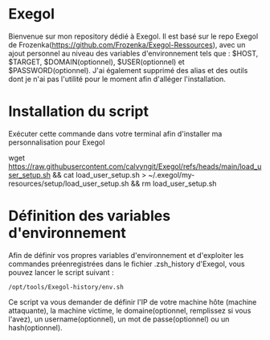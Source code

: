 # Exegol

Bienvenue sur mon repository dédié à Exegol. Il est basé sur le repo Exegol de Frozenka(https://github.com/Frozenka/Exegol-Ressources), avec un ajout personnel au niveau des variables d'environnement tels que : $HOST, $TARGET, $DOMAIN(optionnel), $USER(optionnel) et $PASSWORD(optionnel). J'ai également supprimé des alias et des outils dont je n'ai pas l'utilité pour le moment afin d'alléger l'installation.

# Installation du script

Exécuter cette commande dans votre terminal afin d'installer ma personnalisation pour Exegol

wget https://raw.githubusercontent.com/calvyngit/Exegol/refs/heads/main/load_user_setup.sh && cat load_user_setup.sh > ~/.exegol/my-resources/setup/load_user_setup.sh && rm load_user_setup.sh

# Définition des variables d'environnement

Afin de définir vos propres variables d'environnement et d'exploiter les commandes préenregistrées dans le fichier .zsh_history d'Exegol, vous pouvez lancer le script suivant :

``` /opt/tools/Exegol-history/env.sh ```

Ce script va vous demander de définir l'IP de votre machine hôte (machine attaquante), la machine victime, le domaine(optionnel, remplissez si vous l'avez), un username(optionnel), un mot de passe(optionnel) ou un hash(optionnel).

